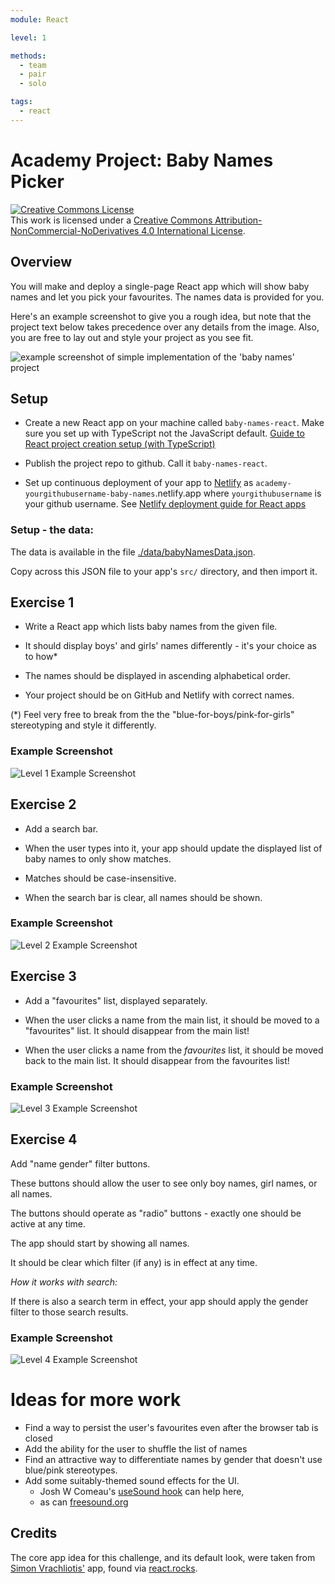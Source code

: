 ```yaml
---
module: React

level: 1

methods:
  - team
  - pair
  - solo

tags:
  - react
---
```


# Academy Project: Baby Names Picker

<a rel="license" href="http://creativecommons.org/licenses/by-nc-nd/4.0/"><img alt="Creative Commons License" style="border-width:0" src="https://i.creativecommons.org/l/by-nc-nd/4.0/88x31.png" /></a><br />This work is licensed under a <a rel="license" href="http://creativecommons.org/licenses/by-nc-nd/4.0/">Creative Commons Attribution-NonCommercial-NoDerivatives 4.0 International License</a>.

## Overview

You will make and deploy a single-page React app which will show baby names and let you pick your favourites. The names data is provided for you.

Here's an example screenshot to give you a rough idea, but note that the project text below takes precedence over any details from the image. Also, you are free to lay out and style your project as you see fit.

![example screenshot of simple implementation of the 'baby names' project](./example-screenshots/finished.png)

## Setup

- Create a new React app on your machine called `baby-names-react`. Make sure you set up with TypeScript not the JavaScript default. 
[Guide to React project creation setup (with TypeScript)](https://www.notion.so/weareacademy/How-to-create-a-React-app-with-TypeScript-76643f84db564a69a04db9a0b6a2f2e7)

- Publish the project repo to github. Call it `baby-names-react`.

- Set up continuous deployment of your app to [Netlify](https://netlify.app/) as `academy-yourgithubusername-baby-names`.netlify.app where `yourgithubusername` is your github username. See [Netlify deployment guide for React apps](https://www.notion.so/weareacademy/How-to-deploy-a-React-app-to-free-Netlify-hosting-9e6ebd4dcb814cb483c34eb0f05ea96e)



### Setup - the data:

The data is available in the file [./data/babyNamesData.json](./data/babyNamesData.json).

Copy across this JSON file to your app's `src/` directory, and then import it.

## Exercise 1

- Write a React app which lists baby names from the given file.

- It should display boys' and girls' names differently - it's your choice as to how\*

- The names should be displayed in ascending alphabetical order.

- Your project should be on GitHub and Netlify with correct names.

(\*) Feel very free to break from the the "blue-for-boys/pink-for-girls" stereotyping and style it differently.

### Example Screenshot

![Level 1 Example Screenshot](./example-screenshots/level-1.png)

## Exercise 2

- Add a search bar.

- When the user types into it, your app should update the displayed list of baby names to only show matches.

- Matches should be case-insensitive.

- When the search bar is clear, all names should be shown.

### Example Screenshot

![Level 2 Example Screenshot](./example-screenshots/level-2.png)

## Exercise 3

- Add a "favourites" list, displayed separately.

- When the user clicks a name from the main list, it should be moved to a "favourites" list. It should disappear from the main list!

- When the user clicks a name from the _favourites_ list, it should be moved back to the main list. It should disappear from the favourites list!

### Example Screenshot

![Level 3 Example Screenshot](./example-screenshots/level-3.png)

## Exercise 4

Add "name gender" filter buttons.

These buttons should allow the user to see only boy names, girl names, or all names.

The buttons should operate as "radio" buttons - exactly one should be active at any time.

The app should start by showing all names.

It should be clear which filter (if any) is in effect at any time.

_How it works with search:_

If there is also a search term in effect, your app should apply the gender filter to those search results.

### Example Screenshot

![Level 4 Example Screenshot](./example-screenshots/level-4.png)

# Ideas for more work

- Find a way to persist the user's favourites even after the browser tab is closed
- Add the ability for the user to shuffle the list of names
- Find an attractive way to differentiate names by gender that doesn't use blue/pink stereotypes.
- Add some suitably-themed sound effects for the UI.
  - Josh W Comeau's [useSound hook](https://www.joshwcomeau.com/react/announcing-use-sound-react-hook/) can help here,
  - as can [freesound.org](https://freesound.org/)

## Credits

The core app idea for this challenge, and its default look, were taken from [Simon Vrachliotis'](https://simonswiss.com/) app, found via [react.rocks](https://react.rocks/example/Baby_name_inspiration).
